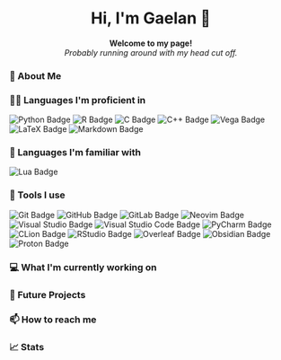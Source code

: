 <h1 align="center"> Hi, I'm Gaelan 👋</h1>

<p align="center">
  <b>Welcome to my page!</b><br>
  <i>Probably running around with my head cut off. </i>
</p>

### :telescope: About Me

### 👨‍💻 Languages I'm proficient in

![Python Badge](https://img.shields.io/badge/Python-3776AB?logo=python&logoColor=fff&style=flat-square)
![R Badge](https://img.shields.io/badge/R-276DC3?logo=r&logoColor=fff&style=flat-square)
![C Badge](https://img.shields.io/badge/C-A8B9CC?logo=c&logoColor=fff&style=flat-square)
![C++ Badge](https://img.shields.io/badge/C%2B%2B-00599C?logo=cplusplus&logoColor=fff&style=flat-square)
![Vega Badge](https://img.shields.io/badge/Vega-2450B2?logo=vega&logoColor=fff&style=flat)
![LaTeX Badge](https://img.shields.io/badge/LaTeX-008080?logo=latex&logoColor=fff&style=flat-square)
![Markdown Badge](https://img.shields.io/badge/Markdown-000?logo=markdown&logoColor=fff&style=flat-square)

### 🙋 Languages I'm familiar with

![Lua Badge](https://img.shields.io/badge/Lua-2C2D72?logo=lua&logoColor=fff&style=flat-square)

### :wrench: Tools I use

![Git Badge](https://img.shields.io/badge/Git-F05032?logo=git&logoColor=fff&style=flat-square)
![GitHub Badge](https://img.shields.io/badge/GitHub-181717?logo=github&logoColor=fff&style=flat-square)
![GitLab Badge](https://img.shields.io/badge/GitLab-FC6D26?logo=gitlab&logoColor=fff&style=flat-square)
![Neovim Badge](https://img.shields.io/badge/Neovim-57A143?logo=neovim&logoColor=fff&style=flat-square)
![Visual Studio Badge](https://img.shields.io/badge/Visual%20Studio-5C2D91?logo=visualstudio&logoColor=fff&style=flat-square)
![Visual Studio Code Badge](https://img.shields.io/badge/Visual%20Studio%20Code-007ACC?logo=visualstudiocode&logoColor=fff&style=flat-square)
![PyCharm Badge](https://img.shields.io/badge/PyCharm-000?logo=pycharm&logoColor=fff&style=flat-square)
![CLion Badge](https://img.shields.io/badge/CLion-000?logo=clion&logoColor=fff&style=flat-square)
![RStudio Badge](https://img.shields.io/badge/RStudio-75AADB?logo=rstudio&logoColor=fff&style=flat-square)
![Overleaf Badge](https://img.shields.io/badge/Overleaf-47A141?logo=overleaf&logoColor=fff&style=flat-square)
![Obsidian Badge](https://img.shields.io/badge/Obsidian-7C3AED?logo=obsidian&logoColor=fff&style=flat-square)
![Proton Badge](https://img.shields.io/badge/Proton-6D4AFF?logo=proton&logoColor=fff&style=flat-square)

### :computer: What I'm currently working on

### :pencil: Future Projects

###

### :mailbox: How to reach me

### :chart_with_upwards_trend: Stats
